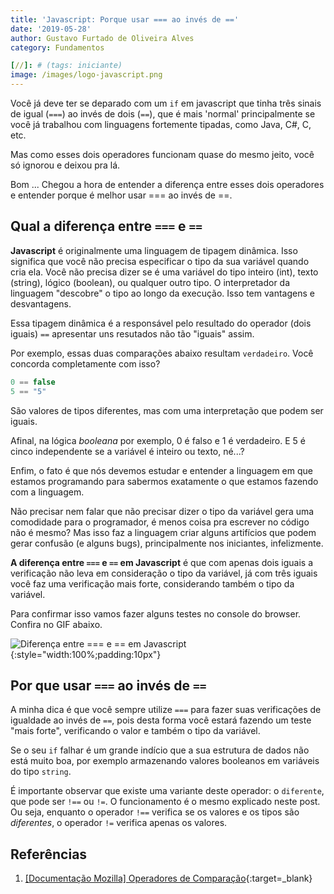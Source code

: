 ```yaml
---
title: 'Javascript: Porque usar === ao invés de =='
date: '2019-05-28'
author: Gustavo Furtado de Oliveira Alves
category: Fundamentos

[//]: # (tags: iniciante)
image: /images/logo-javascript.png
---
```


Você já deve ter se deparado com um `if` em javascript que tinha três sinais de igual (`===`) ao invés de dois (`==`), que é mais 'normal' principalmente se você já trabalhou com linguagens fortemente tipadas, como Java, C#, C, etc.

Mas como esses dois operadores funcionam quase do mesmo jeito, você só ignorou e deixou pra lá.

Bom ... Chegou a hora de entender a diferença entre esses dois operadores e entender porque é melhor usar === ao invés de ==.

## Qual a diferença entre `===` e `==`

**Javascript** é originalmente uma linguagem de tipagem dinâmica.
Isso significa que você não precisa especificar o tipo da sua variável quando cria ela.
Você não precisa dizer se é uma variável do tipo inteiro (int), texto (string), lógico (boolean), ou qualquer outro tipo.
O interpretador da linguagem "descobre" o tipo ao longo da execução.
Isso tem vantagens e desvantagens.

Essa tipagem dinâmica é a responsável pelo resultado do operador (dois iguais) `==` apresentar uns resutados não tão "iguais" assim.

Por exemplo, essas duas comparações abaixo resultam `verdadeiro`. Você concorda completamente com isso?

```javascript
0 == false
5 == "5"
```

São valores de tipos diferentes, mas com uma interpretação que podem ser iguais.

Afinal, na lógica _booleana_ por exemplo, 0 é falso e 1 é verdadeiro.
E 5 é cinco independente se a variável é inteiro ou texto, né...?

Enfim, o fato é que nós devemos estudar e entender a linguagem em que estamos programando para sabermos exatamente o que estamos fazendo com a linguagem.

Não precisar nem falar que não precisar dizer o tipo da variável gera uma comodidade para o programador, é menos coisa pra escrever no código não é mesmo? Mas isso faz a linguagem criar alguns artifícios que podem gerar confusão (e alguns bugs), principalmente nos iniciantes, infelizmente.

**A diferença entre `===` e `==` em Javascript** é que com apenas dois iguais a verificação não leva em consideração o tipo da variável, já com três iguais você faz uma verificação mais forte, considerando também o tipo da variável.

Para confirmar isso vamos fazer alguns testes no console do browser.
Confira no GIF abaixo.

![Diferença entre === e == em Javascript](/images/teste-===-vs-==.gif){:style="width:100%;padding:10px"}

## Por que usar `===` ao invés de `==`

A minha dica é que você sempre utilize `===` para fazer suas verificações de igualdade ao invés de `==`,
pois desta forma você estará fazendo um teste "mais forte", verificando o valor e também o tipo da variável.

Se o seu `if` falhar é um grande indício que a sua estrutura de dados não está muito boa, por exemplo armazenando valores booleanos em variáveis do tipo `string`.

É importante observar que existe uma variante deste operador: o `diferente`, que pode ser `!==` ou `!=`. O funcionamento é o mesmo explicado neste post.
Ou seja, enquanto o operador `!==` verifica se os valores e os tipos são _diferentes_, o operador `!=` verifica apenas os valores.

## Referências

1. [[Documentação Mozilla] Operadores de Comparação](https://developer.mozilla.org/en-US/docs/Web/JavaScript/Reference/Operators/Comparison_Operators){:target=\_blank}
